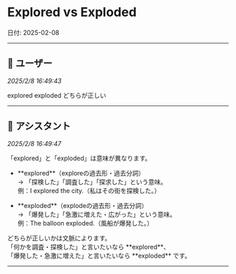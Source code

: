 # Explored vs Exploded

日付: 2025-02-08

---

## 👤 ユーザー
*2025/2/8 16:49:43*

explored exploded どちらが正しい

---

## 🤖 アシスタント
*2025/2/8 16:49:47*

「explored」と「exploded」は意味が異なります。

- \*\*explored\*\*（exploreの過去形・過去分詞）  
  → 「探検した」「調査した」「探求した」という意味。  
  例：I explored the city.（私はその街を探検した。）

- \*\*exploded\*\*（explodeの過去形・過去分詞）  
  → 「爆発した」「急激に増えた・広がった」という意味。  
  例：The balloon exploded.（風船が爆発した。）

どちらが正しいかは文脈によります。  
「何かを調査・探検した」と言いたいなら \*\*explored\*\*、  
「爆発した・急激に増えた」と言いたいなら \*\*exploded\*\* です。

---
